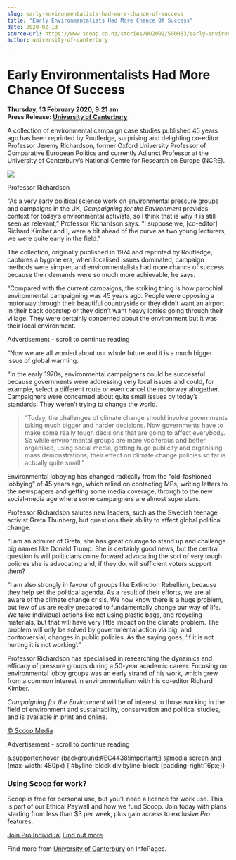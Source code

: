 ```yaml
---
slug: early-environmentalists-had-more-chance-of-success
title: "Early Environmentalists Had More Chance Of Success"
date: 2020-02-13
source-url: https://www.scoop.co.nz/stories/WO2002/S00083/early-environmentalists-had-more-chance-of-success.htm
author: university-of-canterbury
---
```

Early Environmentalists Had More Chance Of Success
==================================================

**Thursday, 13 February 2020, 9:21 am**  
**Press Release: [University of Canterbury](https://info.scoop.co.nz/University_of_Canterbury)**

A collection of environmental campaign case studies published 45 years ago has been reprinted by Routledge, surprising and delighting co-editor Professor Jeremy Richardson, former Oxford University Professor of Comparative European Politics and currently Adjunct Professor at the University of Canterbury’s National Centre for Research on Europe (NCRE).

![](https://img.scoop.co.nz/stories/images/2002/ympxu5dg7jjgdsy6.jpg)

Professor Richardson

“As a very early political science work on environmental pressure groups and campaigns in the UK, _Campaigning for the Environment_ provides context for today’s environmental activists, so I think that is why it is still seen as relevant,” Professor Richardson says. “I suppose we, \[co-editor\] Richard Kimber and I, were a bit ahead of the curve as two young lecturers; we were quite early in the field.”

The collection, originally published in 1974 and reprinted by Routledge, captures a bygone era, when localised issues dominated, campaign methods were simpler, and environmentalists had more chance of success because their demands were so much more achievable, he says.

“Compared with the current campaigns, the striking thing is how parochial environmental campaigning was 45 years ago. People were opposing a motorway through their beautiful countryside or they didn’t want an airport in their back doorstep or they didn’t want heavy lorries going through their village. They were certainly concerned about the environment but it was their local environment.

Advertisement - scroll to continue reading





“Now we are all worried about our whole future and it is a much bigger issue of global warming.

“In the early 1970s, environmental campaigners could be successful because governments were addressing very local issues and could, for example, select a different route or even cancel the motorway altogether. Campaigners were concerned about quite small issues by today’s standards. They weren’t trying to change the world.

> “Today, the challenges of climate change should involve governments taking much bigger and harder decisions. Now governments have to make some really tough decisions that are going to affect everybody. So while environmental groups are more vociferous and better organised, using social media, getting huge publicity and organising mass demonstrations, their effect on climate change policies so far is actually quite small.”

Environmental lobbying has changed radically from the “old-fashioned lobbying” of 45 years ago, which relied on contacting MPs, writing letters to the newspapers and getting some media coverage, through to the new social-media age where some campaigners are almost superstars.

Professor Richardson salutes new leaders, such as the Swedish teenage activist Greta Thunberg, but questions their ability to affect global political change.

“I am an admirer of Greta; she has great courage to stand up and challenge big names like Donald Trump. She is certainly good news, but the central question is will politicians come forward advocating the sort of very tough policies she is advocating and, if they do, will sufficient voters support them?

“I am also strongly in favour of groups like Extinction Rebellion, because they help set the political agenda. As a result of their efforts, we are all aware of the climate change crisis. We now know there is a huge problem, but few of us are really prepared to fundamentally change our way of life. We take individual actions like not using plastic bags, and recycling materials, but that will have very little impact on the climate problem. The problem will only be solved by governmental action via big, and controversial, changes in public policies. As the saying goes, ‘if it is not hurting it is not working’.”

Professor Richardson has specialised in researching the dynamics and efficacy of pressure groups during a 50-year academic career. Focusing on environmental lobby groups was an early strand of his work, which grew from a common interest in environmentalism with his co-editor Richard Kimber.

_Campaigning for the Environment_ will be of interest to those working in the field of environment and sustainability, conservation and political studies, and is available in print and online.

[© Scoop Media](http://www.scoop.co.nz/about/terms.html)  

Advertisement - scroll to continue reading



a.supporter:hover {background:#EC4438!important;} @media screen and (max-width: 480px) { #byline-block div.byline-block {padding-right:16px;}}

### Using Scoop for work?

Scoop is free for personal use, but you’ll need a licence for work use. This is part of our Ethical Paywall and how we fund Scoop. Join today with plans starting from less than $3 per week, plus gain access to exclusive _Pro_ features.  
  
[Join Pro Individual](https://pro.scoop.co.nz/Individual/?from=ProIn24) [Find out more](https://pro.scoop.co.nz/using-scoop-for-work/?from=ProIn24)

Find more from [University of Canterbury](https://info.scoop.co.nz/University_of_Canterbury) on InfoPages.